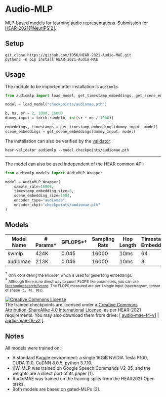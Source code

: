 # Audio-MLP

MLP-based models for learning audio representations. Submission for [HEAR-2021@NeurIPS'21](https://neuralaudio.ai/hear2021-holistic-evaluation-of-audio-representations.html).

## Setup

```
git clone https://github.com/ID56/HEAR-2021-Audio-MAE.git
python3 -m pip install HEAR-2021-Audio-MAE
```
## Usage
The module to be imported after installation is `audiomlp`.

```python
from audiomlp import load_model, get_timestamp_embeddings, get_scene_embeddings

model = load_model("checkpoints/audiomae.pth")

b, ms, sr = 2, 1000, 16000
dummy_input = torch.randn(b, int(sr * ms / 1000))

embeddings, timestamps = get_timestamp_embeddings(dummy_input, model)
scene_embeddings = get_scene_embeddings(dummy_input, model)
```

The installation can also be verified by the [validator](https://github.com/neuralaudio/hear-validator):

```
hear-validator audiomlp --model checkpoints/audiomae.pth
```

---

The model can also be used independent of the HEAR common API:

```python
from audiomlp.models import AudioMLP_Wrapper

model = AudioMLP_Wrapper(
    sample_rate=16000,
    timestamp_embedding_size=8,
    scene_embedding_size=1584,
    encoder_type="audiomae",
    encoder_ckpt="checkpoints/audiomae.pth"
)
```

## Models

|   Model Name    | # Params† | GFLOPS*† | Sampling Rate | Hop Length | Timestamp Embedding | Scene Embedding |  Location     |
| --------------- | --------- | -------  | ------------- | ---------- | ------------------- | --------------- | ------------- |
|     kwmlp       |    424K   | 0.045    |    16000      |    10ms    |  64                 |   1024          |  [kwmlp(1.7Mb)](checkpoints/kwmlp.pth)   |
|    audiomae     |    213K   | 0.046    |    16000      |    10ms    |  8                  |   1584          |  [audiomae(1.7Mb)](checkpoints/audiomae.pth)   |

† <sub>Only considering the encoder, which is used for generating embeddings.</sub><br>
\* <sub>Although there is no direct way to count FLOPS like parameters, you can use [facebookresearch/fvcore](https://github.com/facebookresearch/fvcore/blob/main/docs/flop_count.md). The FLOPS measured are per 1 single input (spectrogram, tensor of shape `(1, 40, 98)`).</sub>

<a rel="license" href="http://creativecommons.org/licenses/by-sa/4.0/"><img alt="Creative Commons License" style="border-width:0" src="https://i.creativecommons.org/l/by-sa/4.0/80x15.png" /></a><br />The trained checkpoints are licensed under a <a rel="license" href="http://creativecommons.org/licenses/by-sa/4.0/">Creative Commons Attribution-ShareAlike 4.0 International License</a>, as per HEAR-2021 requirements. You may also download them from drive: [ [audio-mae-f4-v1](https://drive.google.com/uc?id=1Fw60-jSVDMabhKaZIqnzAYHYZoNyRX8s&export=download) | [audio-mae-f8-v2](https://drive.google.com/uc?id=14p4i3JkE-OFtv43OiWS43hsoTACZhOBd&export=download) ].

## Notes

All models were trained on:
- A standard Kaggle environment: a single 16GiB NVIDIA Tesla P100, CUDA 11.0, CuDNN 8.0.5, python 3.7.10.
- KW-MLP was trained on Google Speech Commands V2-35, and the weights are a direct port of its paper [1].
- AudioMAE was trained on the training splits from the HEAR2021 Open tasks.
- Both models are based on gated-MLPs [2].